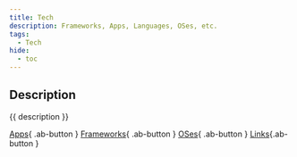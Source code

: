 ```yaml
---
title: Tech
description: Frameworks, Apps, Languages, OSes, etc.
tags:
  - Tech
hide:
  - toc
---
```


## Description

{{ description }}

  [Apps](apps/){ .ab-button }
  [Frameworks](frameworks/){ .ab-button }
  [OSes](oses/){ .ab-button }
  [Links](links/){.ab-button }

